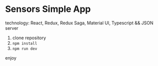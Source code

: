 # Sensors Simple App
technology: React, Redux, Redux Saga, Material UI, Typescript && JSON server

1. clone repository
2. `npm install`
3. `npm run dev`

enjoy